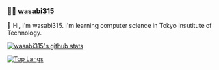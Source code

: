 ### :man_technologist: [wasabi315](https://wasabi315.github.io)
👋 Hi, I'm wasabi315. I'm learning computer science in Tokyo Insutitute of Technology.

[![wasabi315's github stats](https://github-readme-stats.vercel.app/api?username=wasabi315&count_private=true&show_icons=true&theme=nord)](https://github.com/wasabi315)

[![Top Langs](https://github-readme-stats.vercel.app/api/top-langs/?username=wasabi315&layout)](https://github.com/anuraghazra/github-readme-stats)

<!--
**wasabi315/wasabi315** is a ✨ _special_ ✨ repository because its `README.md` (this file) appears on your GitHub profile.

Here are some ideas to get you started:

- 🔭 I’m currently working on ...
- 🌱 I’m currently learning ...
- 👯 I’m looking to collaborate on ...
- 🤔 I’m looking for help with ...
- 💬 Ask me about ...
- 📫 How to reach me: ...
- 😄 Pronouns: ...
- ⚡ Fun fact: ...
-->
